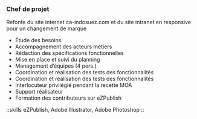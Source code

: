### Chef de projet

Refonte du site internet ca-indosuez.com et du site intranet en responsive pour un changement de marque

- Étude des besoins
- Accompagnement des acteurs métiers
- Rédaction des spécifications fonctionnelles
- Mise en place et suivi du planning
- Management d’équipes (4 pers.)
- Coordination et réalisation des tests des fonctionnalités
- Coordination et réalisation des tests des fonctionnalités
- Interlocuteur privilégié pendant la recette MOA
- Support réalisateur
- Formation des contributeurs sur eZPublish

::skills
eZPublish, Adobe Illustrator, Adobe Photoshop
::
